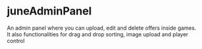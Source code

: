 # juneAdminPanel
An admin panel where you can upload, edit and delete offers inside games. It also functionalities for drag and drop sorting, image upload and player control
